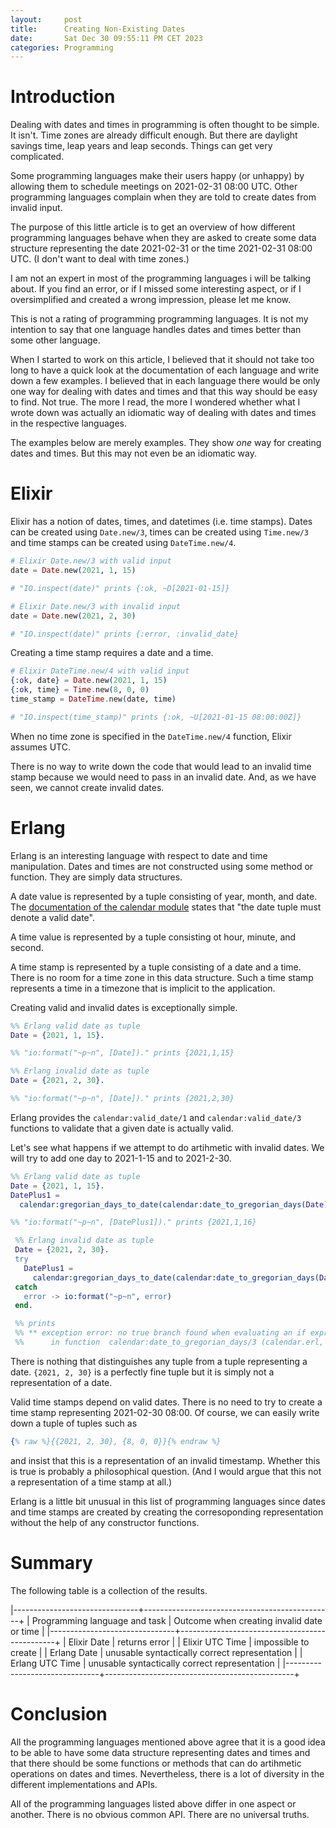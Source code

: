 ```yaml
---
layout:     post
title:      Creating Non-Existing Dates
date:       Sat Dec 30 09:55:11 PM CET 2023
categories: Programming
---
```

# Introduction

Dealing with dates and times in programming is often thought to be
simple. It isn't. Time zones are already difficult enough. But there
are daylight savings time, leap years and leap seconds. Things can get
very complicated.

Some programming languages make their users happy (or unhappy) by
allowing them to schedule meetings on 2021-02-31 08:00 UTC. Other
programming languages complain when they are told to create dates from
invalid input.

The purpose of this little article is to get an overview of how
different programming languages behave when they are asked to create
some data structure representing the date 2021-02-31 or the time
2021-02-31 08:00 UTC. (I don't want to deal with time zones.)

I am not an expert in most of the programming languages i will be
talking about.  If you find an error, or if I missed some interesting
aspect, or if I oversimplified and created a wrong impression, please
let me know.

This is not a rating of programming programming languages. It is not
my intention to say that one language handles dates and times better
than some other language.

When I started to work on this article, I believed that it should not
take too long to have a quick look at the documentation of each
language and write down a few examples. I believed that in each
language there would be only one way for dealing with dates and times
and that this way should be easy to find. Not true. The more I read,
the more I wondered whether what I wrote down was actually an
idiomatic way of dealing with dates and times in the respective
languages.

The examples below are merely examples. They show *one* way for
creating dates and times.  But this may not even be an idiomatic way.

# Elixir

Elixir has a notion of dates, times, and datetimes (i.e. time stamps).
Dates can be created using `Date.new/3`, times can be created using
`Time.new/3` and time stamps can be created using `DateTime.new/4`.

```elixir
# Elixir Date.new/3 with valid input
date = Date.new(2021, 1, 15)

# "IO.inspect(date)" prints {:ok, ~D[2021-01-15]}
```

```elixir
# Elixir Date.new/3 with invalid input
date = Date.new(2021, 2, 30)

# "IO.inspect(date)" prints {:error, :invalid_date}
```

Creating a time stamp requires a date and a time.

```elixir
# Elixir DateTime.new/4 with valid input
{:ok, date} = Date.new(2021, 1, 15)
{:ok, time} = Time.new(8, 0, 0)
time_stamp = DateTime.new(date, time)

# "IO.inspect(time_stamp)" prints {:ok, ~U[2021-01-15 08:00:00Z]}
```

When no time zone is specified in the `DateTime.new/4` function,
Elixir assumes UTC.

There is no way to write down the code that would lead to an invalid
time stamp because we would need to pass in an invalid date. And, as
we have seen, we cannot create invalid dates.

# Erlang

Erlang is an interesting language with respect to date and time
manipulation. Dates and times are not constructed using some method or
function. They are simply data structures.

A date value is represented by a tuple consisting of year, month, and
date. The [documentation of the calendar
module](https://erlang.org/doc/man/calendar.html) states that "the
date tuple must denote a valid date".

A time value is represented by a tuple consisting ot hour, minute, and
second.

A time stamp is represented by a tuple consisting of a date and a
time. There is no room for a time zone in this data structure. Such a
time stamp represents a time in a timezone that is implicit to the
application.

Creating valid and invalid dates is exceptionally simple.

```erlang
%% Erlang valid date as tuple
Date = {2021, 1, 15}.

%% "io:format("~p~n", [Date])." prints {2021,1,15}
```

```erlang
%% Erlang invalid date as tuple
Date = {2021, 2, 30}.

%% "io:format("~p~n", [Date])." prints {2021,2,30}
```

Erlang provides the `calendar:valid_date/1` and
`calendar:valid_date/3` functions to validate that a given date is
actually valid.

Let's see what happens if we attempt to do artihmetic with invalid
dates. We will try to add one day to 2021-1-15 and to 2021-2-30.

```erlang
%% Erlang valid date as tuple
Date = {2021, 1, 15}.
DatePlus1 =
  calendar:gregorian_days_to_date(calendar:date_to_gregorian_days(Date) + 1).

%% "io:format("~p~n", [DatePlus1])." prints {2021,1,16}
```

```erlang
 %% Erlang invalid date as tuple
 Date = {2021, 2, 30}.
 try
   DatePlus1 =
     calendar:gregorian_days_to_date(calendar:date_to_gregorian_days(Date) + 1)
 catch
   error -> io:format("~p~n", error)
 end.

 %% prints
 %% ** exception error: no true branch found when evaluating an if expression
 %%      in function  calendar:date_to_gregorian_days/3 (calendar.erl, line 134)
```


There is nothing that distinguishes any tuple from a tuple
representing a date. `{2021, 2, 30}` is a perfectly fine tuple but it
is simply not a representation of a date.

Valid time stamps depend on valid dates. There is no need to try to
create a time stamp representing 2021-02-30 08:00. Of course, we can
easily write down a tuple of tuples such as

```erlang
{% raw %}{{2021, 2, 30}, {8, 0, 0}}{% endraw %}
```

and insist that this is a representation of an invalid
timestamp. Whether this is true is probably a philosophical
question. (And I would argue that this not a representation of a time
stamp at all.)

Erlang is a little bit unusual in this list of programming languages
since dates and time stamps are created by creating the corresoponding
representation without the help of any constructor functions.

# Summary

The following table is a collection of the results.

|-------------------------------+-----------------------------------------------+
| Programming language and task | Outcome when creating invalid date or time    |
|-------------------------------+-----------------------------------------------+
| Elixir Date                   | returns error                                 |
| Elixir UTC Time               | impossible to create                          |
| Erlang Date                   | unusable syntactically correct representation |
| Erlang UTC Time               | unusable syntactically correct representation |
|-------------------------------+-----------------------------------------------+

# Conclusion

All the programming languages mentioned above agree that it is a good
idea to be able to have some data structure representing dates and
times and that there should be some functions or methods that can do
artihmetic operations on dates and times. Nevertheless, there is a lot
of diversity in the different implementations and APIs.

All of the programming languages listed above differ in one aspect or
another. There is no obvious common API. There are no universal
truths.
